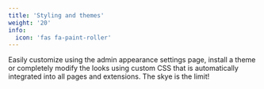 ```yaml
---
title: 'Styling and themes'
weight: '20'
info:
  icon: 'fas fa-paint-roller'
---
```


Easily customize using the admin appearance settings page, install a theme or completely modify the looks using custom CSS that is automatically integrated into all pages and extensions. The skye is the limit!

<!--more-->
